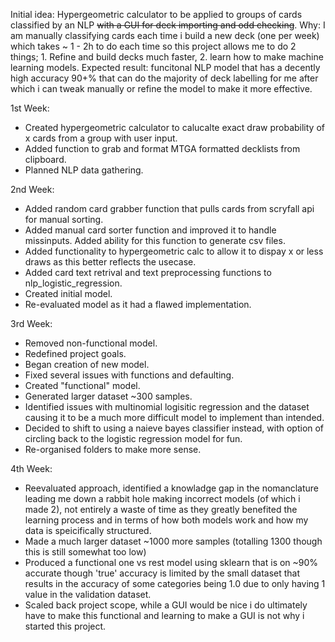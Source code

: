 Initial idea: Hypergeometric calculator to be applied to groups of cards classified by an NLP ~~with a GUI for deck importing and odd checking~~.
Why: I am manually classifying cards each time i build a new deck (one per week) which takes ~ 1 - 2h to do each time so this project allows me to do 2 things; 1. Refine and build decks much faster, 2. learn how to make machine learning models.
Expected result: funcitonal NLP model that has a decently high accuracy 90+% that can do the majority of deck labelling for me after which i can tweak manually or refine the model to make it more effective. 

1st Week: 
- Created hypergeometric calculator to calucalte exact draw probability of x cards from a group with user input. 
- Added function to grab and format MTGA formatted decklists from clipboard.
- Planned NLP data gathering.

2nd Week:
- Added random card grabber function that pulls cards from scryfall api for manual sorting.
- Added manual card sorter function and improved it to handle missinputs. Added ability for this function to generate csv files.
- Added functionality to hypergeometric calc to allow it to dispay x or less draws as this better reflects the usecase.
- Added card text retrival and text preprocessing functions to nlp_logistic_regression.
- Created initial model.
- Re-evaluated model as it had a flawed implementation.

3rd Week:
- Removed non-functional model.
- Redefined project goals.
- Began creation of new model.
- Fixed several issues with functions and defaulting.
- Created "functional" model.
- Generated larger dataset ~300 samples.
- Identified issues with multinomial logisitic regression and the dataset causing it to be a much more difficult model to implement than intended.
- Decided to shift to using a naieve bayes classifier instead, with option of circling back to the logistic regression model for fun.
- Re-organised folders to make more sense.

4th Week:
- Reevaluated approach, identified a knowladge gap in the nomanclature leading me down a rabbit hole making incorrect models (of which i made 2), not entirely a waste of time as they greatly benefited the learning process and in terms of how both models work and how my data is speicifically structured.
- Made a much larger dataset ~1000 more samples (totalling 1300 though this is still somewhat too low)
- Produced a functional one vs rest model using sklearn that is on ~90% accurate though 'true' accuracy is limited by the small dataset that results in the accuracy of some categories being 1.0 due to only having 1 value in the validation dataset.
- Scaled back project scope, while a GUI would be nice i do ultimately have to make this functional and learning to make a GUI is not why i started this project.

